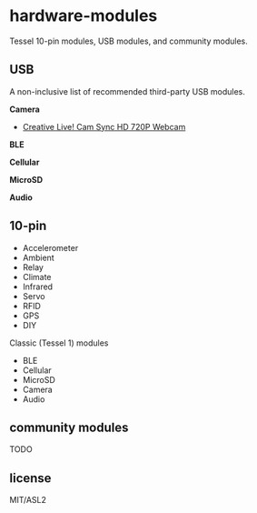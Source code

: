 # hardware-modules
Tessel 10-pin modules, USB modules, and community modules.

## USB

A non-inclusive list of recommended third-party USB modules.

**Camera**

* [Creative Live! Cam Sync HD 720P Webcam](http://www.amazon.com/Creative-Live-Sync-720P-Webcam/dp/B0092QJRPC/ref=sr_1_1?s=electronics&ie=UTF8&qid=1432676952&sr=1-1&keywords=webcam+sync+hd)

**BLE** 

**Cellular**

**MicroSD**

**Audio**

## 10-pin

* Accelerometer
* Ambient
* Relay
* Climate
* Infrared
* Servo
* RFID
* GPS
* DIY

Classic (Tessel 1) modules

* BLE
* Cellular
* MicroSD
* Camera
* Audio

## community modules

TODO

## license

MIT/ASL2
